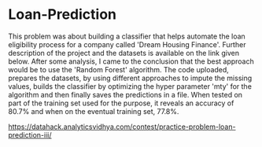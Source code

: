 # Loan-Prediction
This problem was about building a classifier that helps automate the loan eligibility process for a company called 'Dream Housing Finance'. Further description of the project and the datasets is available on the link given below. After some analysis, I came to the conclusion that the best approach would be to use the 'Random Forest' algorithm. The code uploaded, prepares the datasets, by using different approaches to impute the missing values, builds the classifier by optimizing the hyper parameter 'mty' for the algorithm and then finally saves the predictions in a file. When tested on part of the training set used for the purpose, it reveals an accuracy of 80.7% and when on the eventual training set, 77.8%.

https://datahack.analyticsvidhya.com/contest/practice-problem-loan-prediction-iii/
